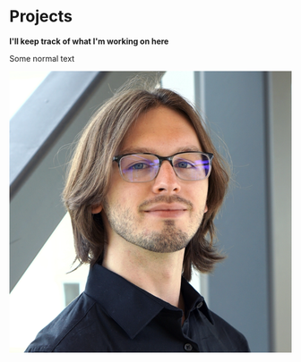 # Projects
**I'll keep track of what I'm working on here**

Some normal text

![headshot](/headshot.png)